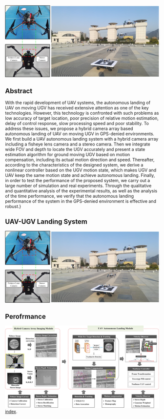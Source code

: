![login](https://github.com/npuautolanding/npuautolanding.github.io/blob/master/res/fig_intro.jpg)

## Abstract
With the rapid development of UAV systems, the autonomous landing of UAV on moving UGV has received extensive attention as one of the key technologies. However, this technology is confronted with such problems as low accuracy of target location, poor precision of relative motion estimation, delay of control response, slow processing speed and poor stability. To address these issues, we propose a hybrid camera array based autonomous landing of UAV on moving UGV in GPS-denied environments. We first build a UAV autonomous landing system with a hybrid camera array including a fisheye lens camera and a stereo camera. Then we integrate wide FOV and depth to locate the UGV accurately and present a state estimation algorithm for ground moving UGV based on motion compensation, including its actual motion direction and speed. Thereafter, according to the characteristics of the designed system, we derive a nonlinear controller based on the UGV motion state, which makes UGV and UAV keep the same motion state and achieve autonomous landing. Finally, in order to test the performance of the proposed system, we carry out a large number of simulation and real experiments. Through the qualitative and quantitative analysis of the experimental results, as well as the analysis of the time performance, we verify that the autonomous landing performance of the system in the GPS-denied environment is effective and robust.}

## UAV-UGV Landing System
 ![ststem](https://github.com/npuautolanding/npuautolanding.github.io/blob/master/res/fig_intro.jpg)

## Perofrmance
 ![demo](https://github.com/npuautolanding/npuautolanding.github.io/blob/master/res/fig_framewrok.jpg)
 [index](https://github.com/npuautolanding/npuautolanding.github.io/settings). 
